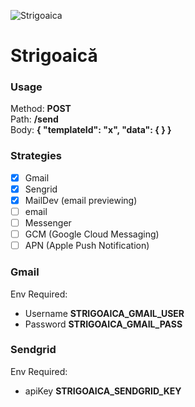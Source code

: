 ![Strigoaica](https://image.ibb.co/h0Uz4G/witch_on_a_broomstick_480x480.jpg)

# Strigoaică

### Usage 
Method: **POST**   
Path: **/send**   
Body: **{ "templateId": "x", "data": { } }** 

### Strategies
- [x] Gmail
- [x] Sengrid
- [x] MailDev (email previewing)
- [ ] email
- [ ] Messenger
- [ ] GCM (Google Cloud Messaging)
- [ ] APN (Apple Push Notification)

### Gmail
Env Required:
- Username **STRIGOAICA_GMAIL_USER**
- Password **STRIGOAICA_GMAIL_PASS**

### Sendgrid
Env Required:
- apiKey **STRIGOAICA_SENDGRID_KEY**
